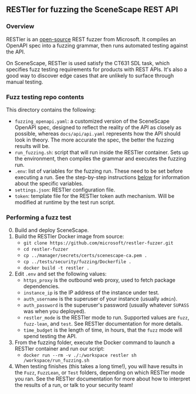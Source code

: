 ## RESTler for fuzzing the SceneScape REST API

### Overview

RESTler is an [open-source](https://github.com/microsoft/restler-fuzzer) REST fuzzer from Microsoft. It compiles an OpenAPI spec into a fuzzing grammar, then runs automated testing against the API.

On SceneScape, RESTler is used satisfy the CT631 SDL task, which specifies fuzz testing requirements for products with REST APIs. It's also a good way to discover edge cases that are unlikely to surface through manual testing.

### Fuzz testing repo contents

This directory contains the following:
* `fuzzing_openapi.yaml`: a customized version of the SceneScape OpenAPI spec, designed to reflect the reality of the API as closely as possible, whereas `docs/api/api.yaml` represents how the API should look in theory. The more accurate the spec, the better the fuzzing results will be.
* `run_fuzzing.sh`:  script that will run inside the RESTler container. Sets up the environment, then compiles the grammar and executes the fuzzing run.
* `.env`: list of variables for the fuzzing run. These need to be set before executing a run. See the step-by-step instructions [below](#performing-a-fuzz-test) for information about the specific variables.
* `settings.json`: RESTler configuration file.
* `token`: template file for the RESTler token auth mechanism. Will be modified at runtime by the test run script.

### Performing a fuzz test

0. Build and deploy SceneScape.
1. Build the RESTler Docker image from source:
    * `git clone https://github.com/microsoft/restler-fuzzer.git`
    * `cd restler-fuzzer`
    * `cp ../manager/secrets/certs/scenescape-ca.pem .`
    * `cp ../tests/security/fuzzing/Dockerfile .`
    * `docker build -t restler .`
2. Edit `.env` and set the following values:
    * `https_proxy` is the outbound web proxy, used to fetch package dependencies.
    * `instance_ip` is the IP address of the instance under test.
    * `auth_username` is the superuser of your instance (usually `admin`).
    * `auth_password` is the superuser's password (usually whatever `SUPASS` was when you deployed).
    * `restler_mode` is the RESTler mode to run. Supported values are `fuzz`, `fuzz-lean`, and `test`. See RESTler documentation for more details.
    * `time_budget` is the length of time, in hours, that the `fuzz` mode will spend testing the API.
4. From the fuzzing folder, execute the Docker command to launch a RESTler container and run our script:
    * `docker run --rm -v ./:/workspace restler sh /workspace/run_fuzzing.sh`
5. When testing finishes (this takes a long time!), you will have results in the `Fuzz`, `FuzzLean`, or `Test` folders, depending on which RESTler mode you ran. See the RESTler documentation for more about how to interpret the results of a run, or talk to your security team!
